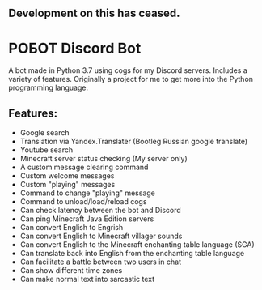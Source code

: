 ## Development on this has ceased.

# POБOT Discord Bot
A bot made in Python 3.7 using cogs for my Discord servers. Includes a variety of features. Originally a project for me to get more into the Python programming language.

## Features:
* Google search
* Translation via Yandex.Translater (Bootleg Russian google translate)
* Youtube search
* Minecraft server status checking (My server only)
* A custom message clearing command
* Custom welcome messages
* Custom "playing" messages
* Command to change "playing" message
* Command to unload/load/reload cogs
* Can check latency between the bot and Discord
* Can ping Minecraft Java Edition servers
* Can convert English to Engrish
* Can convert English to Minecraft villager sounds
* Can convert English to the Minecraft enchanting table language (SGA)
* Can translate back into English from the enchanting table language
* Can facilitate a battle between two users in chat
* Can show different time zones
* Can make normal text into sarcastic text
